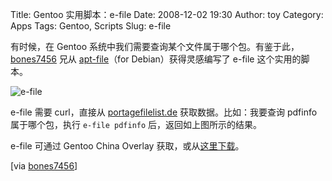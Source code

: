 Title: Gentoo 实用脚本：e-file
Date: 2008-12-02 19:30
Author: toy
Category: Apps
Tags: Gentoo, Scripts
Slug: e-file

有时候，在 Gentoo
系统中我们需要查询某个文件属于哪个包。有鉴于此，[bones7456](http://li2z.cn/)
兄从
[apt-file](http://ubuntucookbook.com/recipes/apt-file-usage.html)（for
Debian）获得灵感编写了 e-file 这个实用的脚本。

![e-file](http://i.linuxtoy.org/images/2008/12/efile.png)

e-file 需要 curl，直接从 [portagefilelist.de](http://portagefilelist.de)
获取数据。比如：我要查询 pdfinfo 属于哪个包，执行 `e-file pdfinfo`
后，返回如上图所示的结果。

e-file 可通过 Gentoo China Overlay
获取，或从[这里下载](http://linuxfire.com.cn/~lily/e-file)。

[via [bones7456](http://li2z.cn/2008/12/01/e-file-20081201/)]
